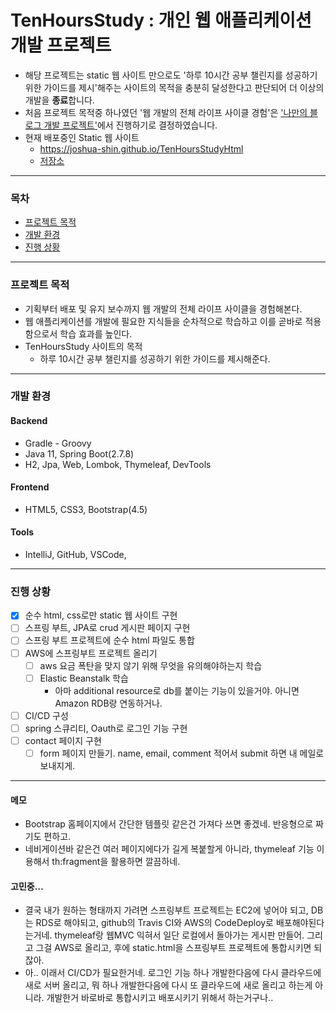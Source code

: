 # TenHoursStudy : 개인 웹 애플리케이션 개발 프로젝트

- 해당 프로젝트는 static 웹 사이트 만으로도 '하루 10시간 공부 챌린지를 성공하기 위한 가이드를 제시'해주는 사이트의 목적을 충분히 달성한다고 판단되어 더 이상의 개발을 **종료**합니다.
- 처음 프로젝트 목적중 하나였던 '웹 개발의 전체 라이프 사이클 경험'은 ['나만의 블로그 개발 프로젝트'](https://github.com/Joshua-Shin/joshualog)에서 진행하기로 결정하였습니다.
- 현재 배포중인 Static 웹 사이트
    - https://joshua-shin.github.io/TenHoursStudyHtml
    - [저장소](https://github.com/Joshua-Shin/TenHoursStudyHtml)

-------------------
### 목차
- [프로젝트 목적](#프로젝트-목적)
- [개발 환경](#개발-환경)
- [진행 상황](#진행-상황)

-------------------

### 프로젝트 목적
- 기획부터 배포 및 유지 보수까지 웹 개발의 전체 라이프 사이클을 경험해본다.
- 웹 애플리케이션를 개발에 필요한 지식들을 순차적으로 학습하고 이를 곧바로 적용함으로서 학습 효과를 높인다.
- TenHoursStudy 사이트의 목적
    - 하루 10시간 공부 챌린지를 성공하기 위한 가이드를 제시해준다.

-------------------

### 개발 환경
#### Backend
- Gradle - Groovy
- Java 11, Spring Boot(2.7.8)
- H2, Jpa, Web, Lombok, Thymeleaf, DevTools

#### Frontend
- HTML5, CSS3, Bootstrap(4.5)

#### Tools
- IntelliJ, GitHub, VSCode,

-------------------

### 진행 상황
- [x] 순수 html, css로만 static 웹 사이트 구현
- [ ] 스프링 부트, JPA로 crud 게시판 페이지 구현
- [ ] 스프링 부트 프로젝트에 순수 html 파일도 통합
- [ ] AWS에 스프링부트 프로젝트 올리기
    - [ ] aws 요금 폭탄을 맞지 않기 위해 무엇을 유의해야하는지 학습
    - [ ] Elastic Beanstalk 학습
        -  아마 additional resource로 db를 붙이는 기능이 있을거야. 아니면 Amazon RDB랑 연동하거나.
- [ ] CI/CD 구성
- [ ] spring 스큐리티, Oauth로 로그인 기능 구현
- [ ] contact 페이지 구현
    - [ ] form 페이지 만들기. name, email, comment 적어서 submit 하면 내 메일로 보내지게.

-------------------
#### 메모
- Bootstrap 홈페이지에서 간단한 템플릿 같은건 가져다 쓰면 좋겠네. 반응형으로 짜기도 편하고.
- 네비게이션바 같은건 여러 페이지에다가 길게 복붙할게 아니라, thymeleaf 기능 이용해서 th:fragment을 활용하면 깔끔하네.


#### 고민중...
- 결국 내가 원하는 형태까지 가려면 스프링부트 프로젝트는 EC2에 넣어야 되고, DB는 RDS로 해야되고, github의 Travis CI와 AWS의 CodeDeploy로 배포해야된다는거네.
  thymeleaf랑 웹MVC 익혀서 일단 로컬에서 돌아가는 게시판 만들어. 그리고 그걸 AWS로 올리고, 후에 static.html을 스프링부트 프로젝트에 통합시키면 되잖아.
- 아.. 이래서 CI/CD가 필요한거네.
  로그인 기능 하나 개발한다음에 다시 클라우드에 새로 서버 올리고, 뭐 하나 개발한다음에 다시 또 클라우드에 새로 올리고 하는게 아니라.
  개발한거 바로바로 통합시키고 배포시키기 위해서 하는거구나..


